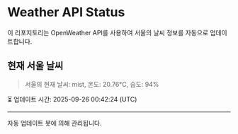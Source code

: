 
# Weather API Status

이 리포지토리는 OpenWeather API를 사용하여 서울의 날씨 정보를 자동으로 업데이트합니다.

## 현재 서울 날씨
> 서울의 현재 날씨: mist, 온도: 20.76°C, 습도: 94%

⏳ 업데이트 시간: 2025-09-26 00:42:24 (UTC)

---
자동 업데이트 봇에 의해 관리됩니다.
